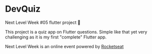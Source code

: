 # DevQuiz

Next Level Week #05 flutter project :rocket:

This project is a quiz app on Flutter questions. Simple like that yet very challenging as it is my first "complete" Flutter app.


Next Level Week is an online event powered by [Rocketseat](https://rocketseat.com.br/)